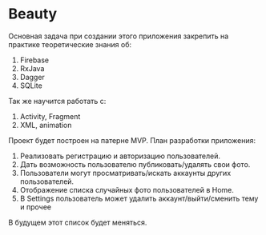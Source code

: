 # Beauty

Основная задача при создании этого приложения закрепить на практике теоретические знания об:
1. Firebase
2. RxJava
3. Dagger 
4. SQLite

Так же научится работать с:
1. Activity, Fragment
2. XML, animation

Проект будет построен на патерне MVP. План разработки приложения:
1. Реализовать регистрацию и авторизацию пользователей.
2. Дать возможность пользователю публиковать/удалять свои фото.
3. Пользователи могут просматривать/искать аккаунты других пользователей.
4. Отображение списка случайных фото пользователей в Home.
5. В Settings пользователь может удалить аккаунт/выйти/сменить тему и прочее

В будущем этот список будет меняться.
